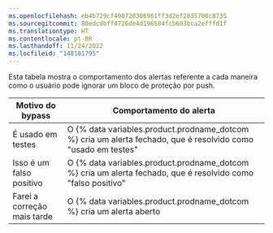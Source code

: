 ```yaml
---
ms.openlocfilehash: eb4b729cf490728306961ff3d2ef2835700c8735
ms.sourcegitcommit: 80edcdbff4726de4d196584fcb603bca2efffd1f
ms.translationtype: HT
ms.contentlocale: pt-BR
ms.lasthandoff: 11/24/2022
ms.locfileid: "148181795"
---
```

Esta tabela mostra o comportamento dos alertas referente a cada maneira como o usuário pode ignorar um bloco de proteção por push.

| Motivo do bypass         | Comportamento do alerta                                              |
|-----------------------|------------------------------------------------------|
| É usado em testes    | O {% data variables.product.prodname_dotcom %} cria um alerta fechado, que é resolvido como "usado em testes"  |
| Isso é um falso positivo | O {% data variables.product.prodname_dotcom %} cria um alerta fechado, que é resolvido como "falso positivo" |
| Farei a correção mais tarde     | O {% data variables.product.prodname_dotcom %} cria um alerta aberto                                |